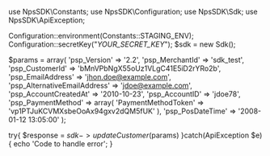 use NpsSDK\Constants;
use NpsSDK\Configuration;
use NpsSDK\Sdk;
use NpsSDK\ApiException;

Configuration::environment(Constants::STAGING_ENV);
Configuration::secretKey("_YOUR_SECRET_KEY_");
$sdk = new Sdk();

$params = array(
    'psp_Version' => '2.2',
    'psp_MerchantId' => 'sdk_test',
    'psp_CustomerId' => 'bMnVPbNgX55oUz1VLgC41E5iD2rYRo2b',
    'psp_EmailAddress' => 'jhon.doe@example.com',
    'psp_AlternativeEmailAddress' => 'jdoe@example.com',
    'psp_AccountCreatedAt' => '2010-10-23',
    'psp_AccountID' => 'jdoe78',
    'psp_PaymentMethod' => array(
        'PaymentMethodToken' => 'vp1PTJuKCVMXsbeOoAx94gxv2dQM5fUK'
    ),
    'psp_PosDateTime' => '2008-01-12 13:05:00'
);

try{ 
    $response = $sdk->updateCustomer($params) 
}catch(ApiException $e){ 
    echo 'Code to handle error'; 
} 
